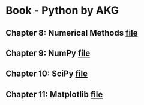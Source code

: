 # Book - Python by AKG

## Chapter 8: Numerical Methods [file](Ch8_Numerical_Methods.ipynb)

## Chapter 9: NumPy [file](Ch9_Numpy.ipynb)

## Chapter 10: SciPy [file](Ch10_Scipy.ipynb)

## Chapter 11: Matplotlib [file](Ch11_Matplotlib.ipynb)



